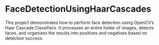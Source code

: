 # FaceDetectionUsingHaarCascades
This project demonstrates how to perform face detection using OpenCV’s Haar Cascade Classifiers. It processes an entire folder of images, detects faces, and organizes the results into positives and negatives based on detection success.
